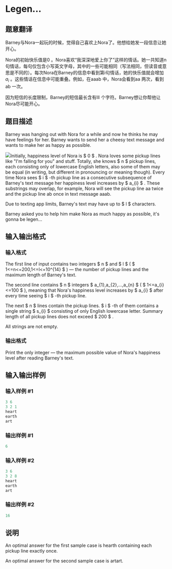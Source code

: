 # Legen...

## 题意翻译

Barney与Nora一起玩的时候，觉得自己喜欢上Nora了。他想给她发一段信息让她开心。

Nora的初始快乐值是0 。Nora喜欢“我深深地爱上你了”这样的情话。她一共知道n句情话，每句仅包含小写英文字母，其中的一些可能相同（写法相同，但读音或意思是不同的）。每次Nora在Barney的信息中看到第i句情话，她的快乐值就会增加$a_i$ 。这些情话在信息中可能重叠。例如，在aaab 中，Nora会看到aa 两次，看到ab 一次。

因为短信的长度限制，Barney的短信最长含有lll 个字符。Barney想让你帮他让Nora尽可能开心。

## 题目描述

Barney was hanging out with Nora for a while and now he thinks he may have feelings for her. Barney wants to send her a cheesy text message and wants to make her as happy as possible.

![](https://cdn.luogu.com.cn/upload/vjudge_pic/CF696D/5ab3ea47563ae6400cc578e63bb9e0de4cf3a082.png)Initially, happiness level of Nora is $ 0 $ . Nora loves some pickup lines like "I'm falling for you" and stuff. Totally, she knows $ n $ pickup lines, each consisting only of lowercase English letters, also some of them may be equal (in writing, but different in pronouncing or meaning though). Every time Nora sees $ i $ -th pickup line as a consecutive subsequence of Barney's text message her happiness level increases by $ a_{i} $ . These substrings may overlap, for example, Nora will see the pickup line aa twice and the pickup line ab once in text message aaab.

Due to texting app limits, Barney's text may have up to $ l $ characters.

Barney asked you to help him make Nora as much happy as possible, it's gonna be legen...

## 输入输出格式

### 输入格式

The first line of input contains two integers $ n $ and $ l $ ( $ 1<=n<=200,1<=l<=10^{14} $ ) — the number of pickup lines and the maximum length of Barney's text.

The second line contains $ n $ integers $ a_{1},a_{2},...,a_{n} $ ( $ 1<=a_{i}<=100 $ ), meaning that Nora's happiness level increases by $ a_{i} $ after every time seeing $ i $ -th pickup line.

The next $ n $ lines contain the pickup lines. $ i $ -th of them contains a single string $ s_{i} $ consisting of only English lowercase letter. Summary length of all pickup lines does not exceed $ 200 $ .

All strings are not empty.

### 输出格式

Print the only integer — the maximum possible value of Nora's happiness level after reading Barney's text.

## 输入输出样例

### 输入样例 #1

```cpp
3 6
3 2 1
heart
earth
art

```
### 输出样例 #1

```cpp
6

```
### 输入样例 #2

```cpp
3 6
3 2 8
heart
earth
art

```
### 输出样例 #2

```cpp
16

```
## 说明

An optimal answer for the first sample case is hearth containing each pickup line exactly once.

An optimal answer for the second sample case is artart.

